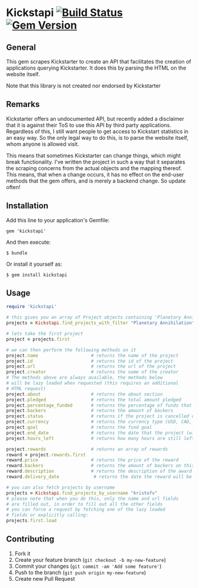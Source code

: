 # Kickstapi  [![Build Status](https://travis-ci.org/kvannotten/kickstapi.png?branch=master)](https://travis-ci.org/kvannotten/kickstapi) [![Gem Version](https://badge.fury.io/rb/kickstapi.png)](http://badge.fury.io/rb/kickstapi)

## General

This gem scrapes Kickstarter to create an API that facilitates the creation of applications querying Kickstarter. It does this by parsing the HTML on the website itself. 

Note that this library is not created nor endorsed by Kickstarter

## Remarks

Kickstarter offers an undocumented API, but recently added a disclaimer that it is against their ToS to use this API by third party applications. Regardless of this, I still want people to get access to Kickstart statistics in an easy way. So the only legal way to do this, is to parse the website itself, whom anyone is allowed visit. 

This means that sometimes Kickstarter can change things, which might break functionality. I've written the project in such a way that it separates the scraping concerns from the actual objects and the mapping thereof. This means, that when a change occurs, it has no effect on the end-user methods that the gem offers, and is merely a backend change. So update often!

## Installation

Add this line to your application's Gemfile:

    gem 'kickstapi'

And then execute:

    $ bundle

Or install it yourself as:

    $ gem install kickstapi

## Usage

```ruby
require 'kickstapi'

# this gives you an array of Project objects containing 'Planetary Annihilation'
projects = Kickstapi.find_projects_with_filter "Planetary Annihilation"

# lets take the first project
project = projects.first

# we can then perform the following methods on it
project.name                    # returns the name of the project
project.id                      # returns the id of the project
project.url                     # returns the url of the project
project.creator                 # returns the name of the creator
# The methods above are always available, the methods below
# will be lazy loaded when requested (this requires an additional
# HTML request)
project.about                   # returns the about section
project.pledged                 # returns the total amount pledged
project.percentage_funded       # returns the percentage of funds that have been achieved so far
project.backers                 # returns the amount of backers
project.status                  # returns if the project is cancelled or succesful or still running
project.currency                # returns the currency type (USD, CAD, GBP, EUR, ...)
project.goal                    # returns the fund goal
project.end_date                # returns the date that the project (will) end(s)
project.hours_left              # returns how many hours are still left on the project

project.rewards                 # returns an array of rewards
reward = project.rewards.first
reward.price                    # returns the price of the reward
reward.backers                  # returns the amount of backers on this award level
reward.description              # returns the description of the award
reward.delivery_date             # returns the date the reward will be delivered

# you can also fetch projects by username
projects = Kickstapi.find_projects_by_username "kristofv"
# please note that when you do this, only the name and url fields
# are filled out, in order to fill out all the other fields
# you can force a request by fetching one of the lazy loaded
# fields or explicitly calling:
projects.first.load

```

## Contributing

1. Fork it
2. Create your feature branch (`git checkout -b my-new-feature`)
3. Commit your changes (`git commit -am 'Add some feature'`)
4. Push to the branch (`git push origin my-new-feature`)
5. Create new Pull Request
